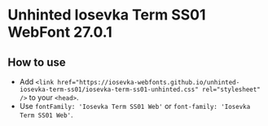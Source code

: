 # Unhinted Iosevka Term SS01 WebFont 27.0.1

## How to use

- Add `<link href="https://iosevka-webfonts.github.io/unhinted-iosevka-term-ss01/iosevka-term-ss01-unhinted.css" rel="stylesheet" />` to your `<head>`.
- Use `fontFamily: 'Iosevka Term SS01 Web'` or `font-family: 'Iosevka Term SS01 Web'`.

